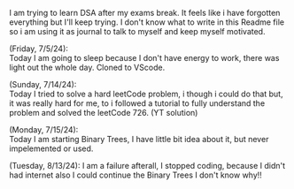I am trying to learn DSA after my exams break.
It feels like i have forgotten everything but I'll keep trying.
I don't know what to write in this Readme file so i am using it as journal to talk to myself and keep myself motivated.


(Friday, 7/5/24):  
                    Today I am going to sleep because I don't have energy to work, there was light out the whole day.
                    Cloned to VScode.


(Sunday, 7/14/24):  
                    Today I tried to solve a hard leetCode problem, i though i could do that but, it was really hard for me, to i followed a tutorial 
                    to fully understand the problem and solved the leetCode 726. (YT solution)

(Monday, 7/15/24):  
                    Today I am starting Binary Trees, I have little bit idea about it, but never impelemented or used.

(Tuesday, 8/13/24):
                    I am a failure afterall, I stopped coding, because I didn't had internet also I could continue the Binary Trees I don't know why!!